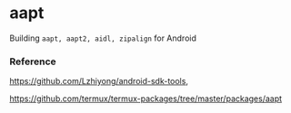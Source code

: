 # aapt

Building ```aapt, aapt2, aidl, zipalign``` for Android

### Reference 
https://github.com/Lzhiyong/android-sdk-tools,

https://github.com/termux/termux-packages/tree/master/packages/aapt
